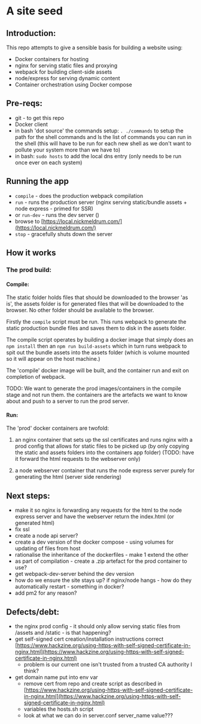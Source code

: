 # A site seed

## Introduction:

This repo attempts to give a sensible basis for building a website using:

 * Docker containers for hosting
 * nginx for serving static files and proxying
 * webpack for building client-side assets
 * node/express for serving dynamic content
 * Container orchestration using Docker compose

## Pre-reqs:

 * git - to get this repo
 * Docker client
 * in bash 'dot source' the commands setup: `. ./commands` to setup the path for the shell commands and ls the list of commands you can run in the shell (this will have to be run for each new shell as we don't want to pollute your system more than we have to)
 * in bash: `sudo hosts` to add the local dns entry (only needs to be run once ever on each system)

## Running the app

 * `compile` - does the production webpack compilation
 * `run` - runs the production server (nginx serving static/bundle assets + node express - primed for SSR)
 * or `run-dev` - runs the dev server ()
 * browse to [https://local.nickmeldrum.com/](https://local.nickmeldrum.com/)
 * `stop` - gracefully shuts down the server

## How it works

### The prod build:

#### Compile:

The static folder holds files that should be downloaded to the browser 'as is', the assets folder is for generated files that will be downloaded to the browser. No other folder should be available to the browser.

Firstly the `compile` script must be run. This runs webpack to generate the static production bundle files and saves them to disk in the assets folder.

The compile script operates by building a docker image that simply does an `npm install` then an `npm run build-assets` which in turn runs webpack to spit out the bundle assets into the assets folder (which is volume mounted so it will appear on the host machine.)

The 'compile' docker image will be built, and the container run and exit on completion of webpack.

TODO: We want to generate the prod images/containers in the compile stage and not run them. the containers are the artefacts we want to know about and push to a server to run the prod server.

#### Run:

The 'prod' docker containers are twofold:

 1. an nginx container that sets up the ssl certificates and runs nginx with a prod config that allows for static files to be picked up (by only copying the static and assets folders into the containers app folder) (TODO: have it forward the html requests to the webserver only)

 2. a node webserver container that runs the node express server purely for generating the html (server side rendering)

## Next steps:

 * make it so nginx is forwarding any requests for the html to the node express server and have the webserver return the index.html (or generated html)
 * fix ssl
 * create a node api server?
 * create a dev version of the docker compose - using volumes for updating of files from host
 * rationalise the inheritance of the dockerfiles - make 1 extend the other
 * as part of compilation - create a .zip artefact for the prod container to use?
 * get webpack-dev-server behind the dev version
 * how do we ensure the site stays up? if nginx/node hangs - how do they automatically restart - something in docker?
 * add pm2 for any reason?

## Defects/debt:

 * the nginx prod config - it should only allow serving static files from /assets and /static - is that happening?
 * get self-signed cert creation/installation instructions correct [https://www.hackzine.org/using-https-with-self-signed-certificate-in-nginx.html](https://www.hackzine.org/using-https-with-self-signed-certificate-in-nginx.html)
   * problem is our current one isn't trusted from a trusted CA authority I think?
 * get domain name put into env var
   * remove cert from repo and create script as described in [https://www.hackzine.org/using-https-with-self-signed-certificate-in-nginx.html](https://www.hackzine.org/using-https-with-self-signed-certificate-in-nginx.html)
   * variables the hosts.sh script
   * look at what we can do in server.conf server_name value???
